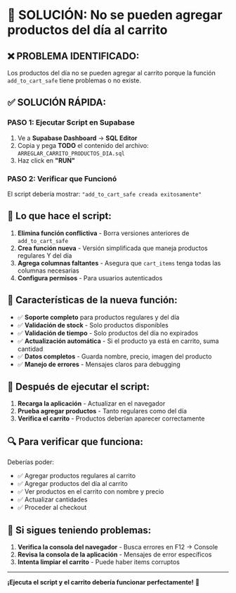# 🛒 SOLUCIÓN: No se pueden agregar productos del día al carrito

## ❌ **PROBLEMA IDENTIFICADO:**
Los productos del día no se pueden agregar al carrito porque la función `add_to_cart_safe` tiene problemas o no existe.

## ✅ **SOLUCIÓN RÁPIDA:**

### PASO 1: Ejecutar Script en Supabase
1. Ve a **Supabase Dashboard** → **SQL Editor**
2. Copia y pega **TODO** el contenido del archivo: `ARREGLAR_CARRITO_PRODUCTOS_DIA.sql`
3. Haz click en **"RUN"**

### PASO 2: Verificar que Funcionó
El script debería mostrar: `"add_to_cart_safe creada exitosamente"`

## 🔧 **Lo que hace el script:**

1. **Elimina función conflictiva** - Borra versiones anteriores de `add_to_cart_safe`
2. **Crea función nueva** - Versión simplificada que maneja productos regulares Y del día
3. **Agrega columnas faltantes** - Asegura que `cart_items` tenga todas las columnas necesarias
4. **Configura permisos** - Para usuarios autenticados

## 🎯 **Características de la nueva función:**

- ✅ **Soporte completo** para productos regulares y del día
- ✅ **Validación de stock** - Solo productos disponibles
- ✅ **Validación de tiempo** - Solo productos del día no expirados
- ✅ **Actualización automática** - Si el producto ya está en carrito, suma cantidad
- ✅ **Datos completos** - Guarda nombre, precio, imagen del producto
- ✅ **Manejo de errores** - Mensajes claros para debugging

## 🚀 **Después de ejecutar el script:**

1. **Recarga la aplicación** - Actualizar en el navegador
2. **Prueba agregar productos** - Tanto regulares como del día
3. **Verifica el carrito** - Productos deberían aparecer correctamente

## 🔍 **Para verificar que funciona:**

Deberías poder:
- ✅ Agregar productos regulares al carrito
- ✅ Agregar productos del día al carrito
- ✅ Ver productos en el carrito con nombre y precio
- ✅ Actualizar cantidades
- ✅ Proceder al checkout

## 🚨 **Si sigues teniendo problemas:**

1. **Verifica la consola del navegador** - Busca errores en F12 → Console
2. **Revisa la consola de la aplicación** - Mensajes de error específicos
3. **Intenta limpiar el carrito** - Puede haber items corruptos

---

**¡Ejecuta el script y el carrito debería funcionar perfectamente!** 🎉
